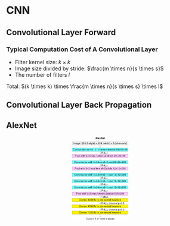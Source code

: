 # CNN

## Convolutional Layer Forward

### Typical Computation Cost of A Convolutional Layer

* Filter kernel size: $k \times k$
* Image size divided by stride: $\frac{m \times n}{s \times s}$
* The number of filters $l$

Total: $(k \times k) \times \frac{m \times n}{s \times s} \times l$

## Convolutional Layer Back Propagation

## AlexNet

<div style="display: flex; justify-content: center;">
      <img src="imgs/alexnet.png" width="30%" height="60%" alt="alexnet">
</div>
</br>